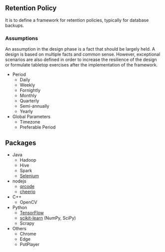 
## Retention Policy

It is to define a framework for retention policies, typically for database backups.

### Assumptions

An assumption in the design phase is a fact that should be largely held. A design is based on multiple facts and common sense. However, exceptional scenarios are also defined in order to increase the resilience of the design or formulate tabletop exercises after the implementation of the framework.

- Period
  - Daily
  - Weekly
  - Fornightly
  - Monthly
  - Quarterly
  - Semi-annually
  - Yearly
- Global Parameters
  - Timezone
  - Preferable Period

## Packages

- Java
  - Hadoop
  - Hive
  - Spark
  - [Selenium](https://www.selenium.dev/downloads/)
- nodejs
  - [qrcode](https://www.npmjs.com/package/qrcode)
  - [cheerio](https://cheerio.js.org/)
- C++
  - OpenCV
- Python
  - [TensorFlow](https://www.tensorflow.org/)
  - [scikit-learn](https://scikit-learn.org/stable/) (NumPy, SciPy)
  - Scrapy
- Others
  - Chrome
  - Edge
  - PotPlayer
